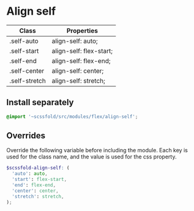 # Align self

| Class         | Properties              |
| ------------- | ----------------------- |
| .self-auto    | align-self: auto;       |
| .self-start   | align-self: flex-start; |
| .self-end     | align-self: flex-end;   |
| .self-center  | align-self: center;     |
| .self-stretch | align-self: stretch;    |

## Install separately

```scss
@import '~scssfold/src/modules/flex/align-self';
```

## Overrides

Override the following variable before including the module. Each key is used for the class name, and the value is used for the css property.

```scss
$scssfold-align-self: (
  'auto': auto,
  'start': flex-start,
  'end': flex-end,
  'center': center,
  'stretch': stretch,
);
```
